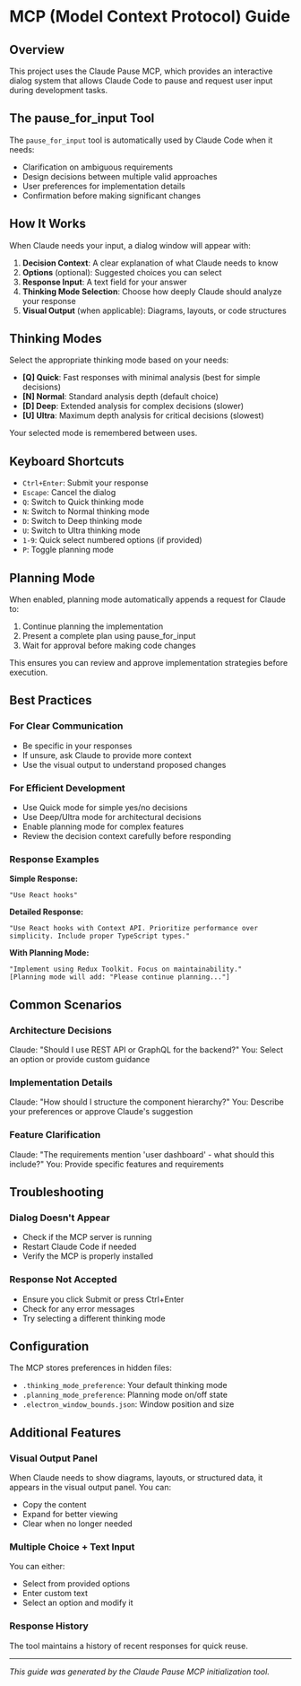 # MCP (Model Context Protocol) Guide

## Overview

This project uses the Claude Pause MCP, which provides an interactive dialog system that allows Claude Code to pause and request user input during development tasks.

## The pause_for_input Tool

The `pause_for_input` tool is automatically used by Claude Code when it needs:
- Clarification on ambiguous requirements
- Design decisions between multiple valid approaches
- User preferences for implementation details
- Confirmation before making significant changes

## How It Works

When Claude needs your input, a dialog window will appear with:

1. **Decision Context**: A clear explanation of what Claude needs to know
2. **Options** (optional): Suggested choices you can select
3. **Response Input**: A text field for your answer
4. **Thinking Mode Selection**: Choose how deeply Claude should analyze your response
5. **Visual Output** (when applicable): Diagrams, layouts, or code structures

## Thinking Modes

Select the appropriate thinking mode based on your needs:

- **[Q] Quick**: Fast responses with minimal analysis (best for simple decisions)
- **[N] Normal**: Standard analysis depth (default choice)
- **[D] Deep**: Extended analysis for complex decisions (slower)
- **[U] Ultra**: Maximum depth analysis for critical decisions (slowest)

Your selected mode is remembered between uses.

## Keyboard Shortcuts

- `Ctrl+Enter`: Submit your response
- `Escape`: Cancel the dialog
- `Q`: Switch to Quick thinking mode
- `N`: Switch to Normal thinking mode
- `D`: Switch to Deep thinking mode
- `U`: Switch to Ultra thinking mode
- `1-9`: Quick select numbered options (if provided)
- `P`: Toggle planning mode

## Planning Mode

When enabled, planning mode automatically appends a request for Claude to:
1. Continue planning the implementation
2. Present a complete plan using pause_for_input
3. Wait for approval before making code changes

This ensures you can review and approve implementation strategies before execution.

## Best Practices

### For Clear Communication
- Be specific in your responses
- If unsure, ask Claude to provide more context
- Use the visual output to understand proposed changes

### For Efficient Development
- Use Quick mode for simple yes/no decisions
- Use Deep/Ultra mode for architectural decisions
- Enable planning mode for complex features
- Review the decision context carefully before responding

### Response Examples

**Simple Response:**
```
"Use React hooks"
```

**Detailed Response:**
```
"Use React hooks with Context API. Prioritize performance over simplicity. Include proper TypeScript types."
```

**With Planning Mode:**
```
"Implement using Redux Toolkit. Focus on maintainability."
[Planning mode will add: "Please continue planning..."]
```

## Common Scenarios

### Architecture Decisions
Claude: "Should I use REST API or GraphQL for the backend?"
You: Select an option or provide custom guidance

### Implementation Details
Claude: "How should I structure the component hierarchy?"
You: Describe your preferences or approve Claude's suggestion

### Feature Clarification
Claude: "The requirements mention 'user dashboard' - what should this include?"
You: Provide specific features and requirements

## Troubleshooting

### Dialog Doesn't Appear
- Check if the MCP server is running
- Restart Claude Code if needed
- Verify the MCP is properly installed

### Response Not Accepted
- Ensure you click Submit or press Ctrl+Enter
- Check for any error messages
- Try selecting a different thinking mode

## Configuration

The MCP stores preferences in hidden files:
- `.thinking_mode_preference`: Your default thinking mode
- `.planning_mode_preference`: Planning mode on/off state
- `.electron_window_bounds.json`: Window position and size

## Additional Features

### Visual Output Panel
When Claude needs to show diagrams, layouts, or structured data, it appears in the visual output panel. You can:
- Copy the content
- Expand for better viewing
- Clear when no longer needed

### Multiple Choice + Text Input
You can either:
- Select from provided options
- Enter custom text
- Select an option and modify it

### Response History
The tool maintains a history of recent responses for quick reuse.

---

*This guide was generated by the Claude Pause MCP initialization tool.*
